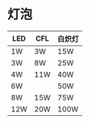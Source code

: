 # 灯泡
| LED | CFL | 白炽灯  |
|-----|-----|--------|
| 1W  | 3W  | 15W    |
| 3W  | 8W  | 25W    |
| 4W  | 11W | 40W    |
| 6W |  | 50W |
| 8W | 15W | 75W |
| 12W | 20W | 100W |

 


